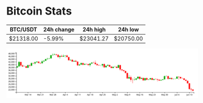 # Bitcoin Stats

BTC/USDT|24h change|24h high|24h low|
|---|---|---|---|
|$21318.00|-5.99%|$23041.27|$20750.00|

<img src="./chart.svg">

